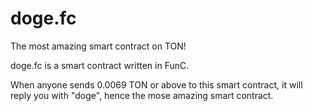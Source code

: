 # doge.fc
The most amazing smart contract on TON!

doge.fc is a smart contract written in FunC.

When anyone sends 0.0069 TON or above to this smart contract, it will reply you with "doge", hence the mose amazing smart contract.
